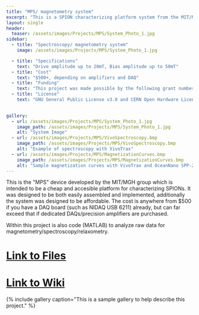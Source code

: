```yaml
---
title: "MPS/ magnetometry system"
excerpt: "This is a SPION characterizing platform system from the MIT/MGH group"
layout: single
header:
  teaser: /assets/images/Projects/MPS/System_Photo_1.jpg
sidebar:
  - title: "Spectroscopy/ magnetometry system"
    image: /assets/images/Projects/MPS/System_Photo_1.jpg

  - title: "Specifications"
    text: "Drive amplitude up to 20mT, Bias amplitude up to 50mT"
  - title: "Cost"
    text: "$500+, depending on amplifiers and DAQ"
  - title: "Funding"
    text: "This project was made possible by the following grant numbers: NIBIB U01EB025121 NIMH R24106053 and NSF GRFP 1122374"
  - title: "License"
    text: "GNU General Public License v3.0 and CERN Open Hardware License v1.2"

    
gallery:
  - url: /assets/images/Projects/MPS/System_Photo_1.jpg
    image_path: /assets/images/Projects/MPS/System_Photo_1.jpg
    alt: "System Image"
  - url: /assets/images/Projects/MPS/VivoSpectroscopy.bmp
    image_path: /assets/images/Projects/MPS/VivoSpectroscopy.bmp
    alt: "Example of spectroscopy with VivoTrax"
  - url: /assets/images/Projects/MPS/MagnetizationCurves.bmp
    image_path: /assets/images/Projects/MPS/MagnetizationCurves.bmp
    alt: "Sample magnetization curves with VivoTrax and OceanNano SPP-25-25"
---
```


This is the "MPS" device developed by the MIT/MGH group which is intended to be a cheap and accesible platform for characterizing SPIONs. It was designed to be both easily assembled and implemented, additionally the system was designed to be affordable. The cost is anywhere from $500 if you have a DAQ board (such as NIDAQ USB 6211) already, but can far exceed that if dedicated DAQs/precision amplifiers are purchased.

Within this project is also code (MATLAB) to analyze raw data for magnetometry/spectroscopy/relaxometry.
# [Link to Files](https://github.com/OS-MPI/MPS)
# [Link to Wiki](https://github.com/OS-MPI/MPS/wiki)
{% include gallery caption="This is a sample gallery to help describe this project." %}
